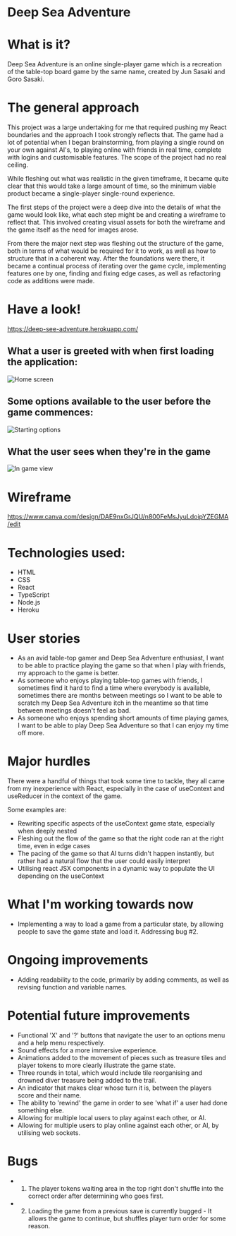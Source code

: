 # Deep Sea Adventure

# What is it?

Deep Sea Adventure is an online single-player game which is a recreation of the table-top board game by the same name, created by Jun Sasaki and Goro Sasaki.

# The general approach

This project was a large undertaking for me that required pushing my React boundaries and the approach I took strongly reflects that. The game had a lot of potential when I began brainstorming, from playing a single round on your own against AI's, to playing online with friends in real time, complete with logins and customisable features. The scope of the project had no real ceiling.

While fleshing out what was realistic in the given timeframe, it became quite clear that this would take a large amount of time, so the minimum viable product became a single-player single-round experience.

The first steps of the project were a deep dive into the details of what the game would look like, what each step might be and creating a wireframe to reflect that. This involved creating visual assets for both the wireframe and the game itself as the need for images arose.

From there the major next step was fleshing out the structure of the game, both in terms of what would be required for it to work, as well as how to structure that in a coherent way. After the foundations were there, it became a continual process of iterating over the game cycle, implementing features one by one, finding and fixing edge cases, as well as refactoring code as additions were made.

# Have a look!

https://deep-see-adventure.herokuapp.com/

## What a user is greeted with when first loading the application:

![Home screen](https://i.imgur.com/g65mKLw.png 'Home screen')

## Some options available to the user before the game commences:

![Starting options](https://i.imgur.com/RqQtF24.png 'Starting options')

## What the user sees when they're in the game

![In game view](https://i.imgur.com/GZBoYtx.png 'In game view')

# Wireframe

https://www.canva.com/design/DAE9nxGrJQU/n800FeMsJyuLdoipYZEGMA/edit

# Technologies used:

-   HTML
-   CSS
-   React
-   TypeScript
-   Node.js
-   Heroku

# User stories

-   As an avid table-top gamer and Deep Sea Adventure enthusiast, I want to be able to practice playing the game so that when I play with friends, my approach to the game is better.
-   As someone who enjoys playing table-top games with friends, I sometimes find it hard to find a time where everybody is available, sometimes there are months between meetings so I want to be able to scratch my Deep Sea Adventure itch in the meantime so that time between meetings doesn't feel as bad.
-   As someone who enjoys spending short amounts of time playing games, I want to be able to play Deep Sea Adventure so that I can enjoy my time off more.

# Major hurdles

There were a handful of things that took some time to tackle, they all came from my inexperience with React, especially in the case of useContext and useReducer in the context of the game.

Some examples are:

-   Rewriting specific aspects of the useContext game state, especially when deeply nested
-   Fleshing out the flow of the game so that the right code ran at the right time, even in edge cases
-   The pacing of the game so that AI turns didn't happen instantly, but rather had a natural flow that the user could easily interpret
-   Utilising react JSX components in a dynamic way to populate the UI depending on the useContext

# What I'm working towards now

-   Implementing a way to load a game from a particular state, by allowing people to save the game state and load it. Addressing bug #2.

# Ongoing improvements

-   Adding readability to the code, primarily by adding comments, as well as revising function and variable names. 

# Potential future improvements

-   Functional 'X' and '?' buttons that navigate the user to an options menu and a help menu respectively.
-   Sound effects for a more immersive experience.
-   Animations added to the movement of pieces such as treasure tiles and player tokens to more clearly illustrate the game state.
-   Three rounds in total, which would include tile reorganising and drowned diver treasure being added to the trail.
-   An indicator that makes clear whose turn it is, between the players score and their name.
-   The ability to 'rewind' the game in order to see 'what if' a user had done something else.
-   Allowing for multiple local users to play against each other, or AI.
-   Allowing for multiple users to play online against each other, or AI, by utilising web sockets.

# Bugs

-   1) The player tokens waiting area in the top right don't shuffle into the correct order after determining who goes first. 
-   2) Loading the game from a previous save is currently bugged - It allows the game to continue, but shuffles player turn order for some reason. 